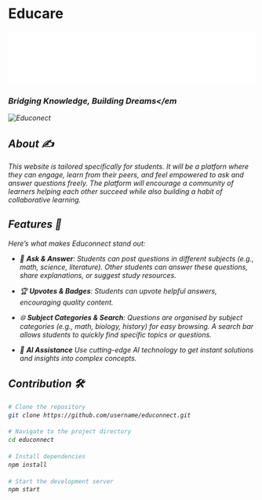 # Educare 
<img src="./public/logo.svg" alt="educare-logo"/>

### <em>Bridging Knowledge, Building Dreams</em

![Educonect](educonnect-img.png)

## About ✍️

This website is tailored specifically for students. It will be a platforn where they can engage, learn from their peers, and feel empowered to ask and answer questions freely. The platform will encourage a community of learners helping each other succeed while also building a habit of collaborative learning.

## Features 🌠

Here’s what makes Educonnect stand out:

- 📖 **Ask & Answer**:
  Students can post questions in different subjects (e.g., math, science, literature). Other students can answer these questions, share explanations, or suggest study resources.

- 🏆 **Upvotes & Badges**:
  Students can upvote helpful answers, encouraging quality content.

- 🌐 **Subject Categories & Search**:
  Questions are organised by subject categories (e.g., math, biology, history) for easy browsing. A search bar allows students to quickly find specific topics or questions.

- 🤖 **AI Assistance**
  Use cutting-edge AI technology to get instant solutions and insights into complex concepts.

## Contribution 🛠️

```bash
# Clone the repository
git clone https://github.com/username/educonnect.git

# Navigate to the project directory
cd educonnect

# Install dependencies
npm install

# Start the development server
npm start

```





